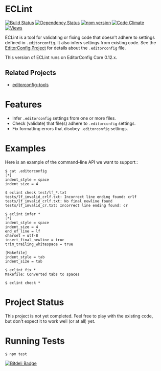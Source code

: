 ﻿# ECLint

[![Build Status](https://travis-ci.org/jedmao/eclint.svg?branch=master)](https://travis-ci.org/jedmao/eclint)
[![Dependency Status](https://gemnasium.com/jedmao/eclint.svg)](https://gemnasium.com/jedmao/eclint)
[![npm version](https://badge.fury.io/js/eclint.svg)](http://badge.fury.io/js/eclint)
[![Code Climate](https://codeclimate.com/github/jedmao/eclint/badges/gpa.svg)](https://codeclimate.com/github/jedmao/eclint)
[![Views](https://sourcegraph.com/api/repos/github.com/jedmao/eclint/counters/views-24h.svg)](https://sourcegraph.com/github.com/jedmao/eclint)


ECLint is a tool for validating or fixing code that doesn't adhere to settings
defined in `.editorconfig`. It also infers settings from existing code. See the
[EditorConfig Project][] for details about the `.editorconfig` file.

This version of ECLint runs on EditorConfig Core 0.12.x.


## Related Projects

* [editorconfig-tools](https://github.com/treyhunner/editorconfig-tools)


# Features

* Infer `.editorconfig` settings from one or more files.
* Check (validate) that file(s) adhere to `.editorconfig` settings.
* Fix formatting errors that disobey `.editorconfig` settings.


# Examples

Here is an example of the command-line API we want to support::

    $ cat .editorconfig
    [*]
    indent_style = space
    indent_size = 4

    $ eclint check test/lf_*.txt
    tests/lf_invalid_crlf.txt: Incorrect line ending found: crlf
    tests/lf_invalid_crlf.txt: No final newline found
    tests/lf_invalid_cr.txt: Incorrect line ending found: cr

    $ eclint infer *
    [*]
    indent_style = space
    indent_size = 4
    end_of_line = lf
    charset = utf-8
    insert_final_newline = true
    trim_trailing_whitespace = true

    [Makefile]
    indent_style = tab
    indent_size = tab

    $ eclint fix *
    Makefile: Converted tabs to spaces

    $ eclint check *


# Project Status

This project is not yet completed.  Feel free to play with the existing code,
but don't expect it to work well (or at all) yet.


# Running Tests

    $ npm test


[![Bitdeli Badge](https://d2weczhvl823v0.cloudfront.net/jedmao/eclint/trend.svg)](https://bitdeli.com/free "Bitdeli Badge")


[EditorConfig Project]: http://editorconfig.org/
